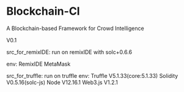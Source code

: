 # Blockchain-CI
A Blockchain-based Framework for Crowd Intelligence

V0.1 

src\_for\_remixIDE:  run on remixIDE with solc+0.6.6

env:
    RemixIDE MetaMask

src\_for\_truffle:   run on truffle 
env:
    Truffle   V5.1.33(core:5.1.33)
    Solidity  V0.5.16(solc-js)
    Node      V12.16.1
    Web3.js   V1.2.1
    
